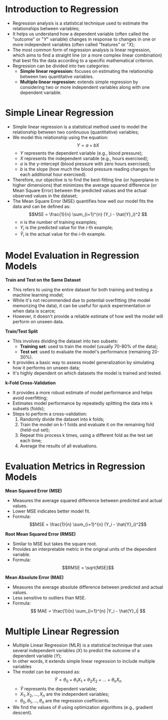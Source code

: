 # Introduction to Regression 

 - Regression analysis is a statistical technique used to estimate the relationships between variables;
 - It helps us understand how a dependent variable (often called the "outcome" or "$Y$" variable) changes in response to changes in one or more independent variables (often called "features" or "$X$);
 - The most common form of regression analysis is linear regression, which aims to find a straight line (or a more complex linear combination) that best fits the data according to a specific mathematical criterion.
 - Regression can be divided into two categories:
    - **Simple linear regression:** focuses on estimating the relationship between two quantitative variables.
    - **Multiple linear regression:** extends simple regression by considering two or more independent variables along with one dependent variable.

# Simple Linear Regression

 - Simple linear regression is a statistical method used to model the relationship between two continuous (quantitative) variables;
 - We model this relationship using the equation:
    $$ Y = a + bX $$
    - $Y$ represents the dependent variable (e.g., blood pressure);
    - $X$ represents the independent variable (e.g., hours exercised);
    - $a$ is the y-intercept (blood pressure with zero hours exercised);
    - $b$ is the slope (how much the blood pressure reading changes for each additional hour exercised).
 - Therefore, our objective is to find the best-fitting line (or hyperplane in higher dimensions) that minimizes the average squared difference (or Mean Square Error) between the predicted values and the actual observed values in the dataset;
 - The Mean Square Error (MSE) quantifies how well our model fits the data and can be defined as:
    $$MSE = \frac{1}{n} \sum_{i=1}^{n} (Y_i - \hat{Y}_i)^2 $$
    - $n$ is the number of training examples;
    - $Y_i$ is the predicted value for the $i$-th example;
    - $\hat{Y}_i$ is the actual value for the $i$-th example.

# Model Evaluation in Regression Models

**Train and Test on the Same Dataset**

 - This refers to using the entire dataset for both training and testing a machine learning model;
 - While it's not recommended due to potential overfitting (the model memorizing the data), it can be useful for quick experimentation or when data is scarce;
 - However, it doesn't provide a reliable estimate of how well the model will perform on unseen data.

**Train/Test Split**

 - This involves dividing the dataset into two subsets:
    - **Training set**: used to train the model (usually 70-80% of the data);
    - **Test set**: used to evaluate the model's performance (remaining 20-30%).
 - It provides a basic way to assess model generalization by simulating how it performs on unseen data;
 - It's highly dependent on which datasets the model is trained and tested.

**k-Fold Cross-Validation**

 - It provides a more robust estimate of model performance and helps avoid overfitting;
 - Estimates model performance by repeatedly splitting the data into k subsets (folds);
 - Steps to perform a cross-validation:
    1. Randomly divide the dataset into k folds;
    2. Train the model on k-1 folds and evaluate it on the remaining fold (held-out set);
    3. Repeat this process k times, using a different fold as the test set each time;
    4. Average the results of all evaluations.
 
# Evaluation Metrics in Regression Models

**Mean Squared Error (MSE)**

 - Measures the average squared difference between predicted and actual values.
 - Lower MSE indicates better model fit.
 - Formula: 
    $$MSE = \frac{1}{n} \sum_{i=1}^{n} (Y_i - \hat{Y}_i)^2$$

**Root Mean Squared Error (RMSE)**

 - Similar to MSE but takes the square root.
 - Provides an interpretable metric in the original units of the dependent variable.
 - Formula:
    $$RMSE = \sqrt{MSE}$$

**Mean Absolute Error (MAE)**

 - Measures the average absolute difference between predicted and actual values.
 - Less sensitive to outliers than MSE.
 - Formula: 
    $$ MAE = \frac{1}{n} \sum_{i=1}^{n} |Y_i - \hat{Y}_i| $$

# Multiple Linear Regression

 - Multiple Linear Regression (MLR) is a statistical technique that uses several independent variables ($X$) to predict the outcome of a dependent variable ($Y$);
 - In other words, it extends simple linear regression to include multiple variables
 - The model can be expressed as:
    $$ \hat{Y} = \theta_0 + \theta_1X_1 + \theta_2X_2 + \ldots + \theta_nX_n $$
    - $\hat{Y}$ represents the dependent variable;
    - $X_1, X_2, \ldots, X_n$ are the independent variables;
    - $\theta_0, \theta_1, \ldots, \theta_n$ are the regression coefficients.
 - We find the values of $\theta$ using optimization algorithms (e.g., gradient descent).
